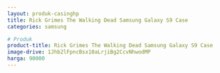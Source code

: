 ```yaml
---
layout: produk-casinghp
title: Rick Grimes The Walking Dead Samsung Galaxy S9 Case
categories: samsung

# Produk
product-title: Rick Grimes The Walking Dead Samsung Galaxy S9 Case
image-drive: 1Jhb2lFpncBsx10aLrjiBg2CcvNhwodMP
harga: 90000
---
```

